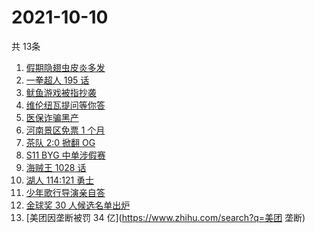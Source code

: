 # 2021-10-10
  共 13条

  <!-- BEGIN -->
  <!-- 最后更新时间:Sun Oct 10 2021 09:09:43 GMT+0000 (Coordinated Universal Time) -->
  1. [假期隐翅虫皮炎多发](https://www.zhihu.com/search?q=隐翅虫)
1. [一拳超人 195 话](https://www.zhihu.com/search?q=一拳超人)
1. [鱿鱼游戏被指抄袭](https://www.zhihu.com/search?q=鱿鱼游戏)
1. [维伦纽瓦提问等你答](https://www.zhihu.com/search?q=维伦纽瓦)
1. [医保诈骗黑产](https://www.zhihu.com/search?q=医保诈骗黑产)
1. [河南景区免票 1 个月](https://www.zhihu.com/search?q=河南景区)
1. [茶队 2:0 掀翻 OG](https://www.zhihu.com/search?q=og)
1. [S11 BYG 中单涉假赛](https://www.zhihu.com/search?q=byg)
1. [海贼王 1028 话](https://www.zhihu.com/search?q=海贼王)
1. [湖人 114:121 勇士](https://www.zhihu.com/search?q=勇士)
1. [少年歌行导演亲自答](https://www.zhihu.com/search?q=少年歌行)
1. [金球奖 30 人候选名单出炉](https://www.zhihu.com/search?q=金球奖)
1. [美团因垄断被罚 34 亿](https://www.zhihu.com/search?q=美团 垄断)
  <!-- END -->
  